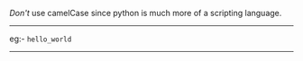 _Don't_ use camelCase since python is much more of a scripting language.

---
eg:-   `hello_world`

---
